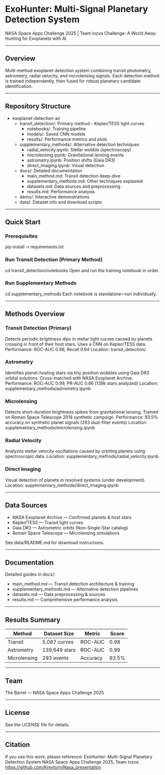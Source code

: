 # ExoHunter: Multi-Signal Planetary Detection System
NASA Space Apps Challenge 2025 | Team inzva
Challenge: A World Away: Hunting for Exoplanets with AI

---

## Overview
Multi-method exoplanet detection system combining transit photometry, astrometry, radial velocity, and microlensing signals. Each detection method is trained independently, then fused for robust planetary candidate identification.

---

## Repository Structure
- exoplanet-detection-ai/
  - transit_detection/: Primary method - Kepler/TESS light curves
    - notebooks/: Training pipeline
    - models/: Saved CNN models
    - results/: Performance metrics and plots
  - supplementary_methods/: Alternative detection techniques
    - radial_velocity.ipynb: Stellar wobble (spectroscopy)
    - microlensing.ipynb: Gravitational lensing events
    - astrometry.ipynb: Position shifts (Gaia DR3)
    - direct_imaging.ipynb: Visual detection
  - docs/: Detailed documentation
    - main_method.md: Transit detection deep-dive
    - supplementary_methods.md: Other techniques explained
    - datasets.md: Data sources and preprocessing
    - results.md: Performance analysis
  - demo/: Interactive demonstrations
  - data/: Dataset info and download scripts

---

## Quick Start

### Prerequisites
pip install -r requirements.txt

### Run Transit Detection (Primary Method)
cd transit_detection/notebooks
Open and run the training notebook in order.

### Run Supplementary Methods
cd supplementary_methods
Each notebook is standalone—run individually.

---

## Methods Overview

### Transit Detection (Primary)
Detects periodic brightness dips in stellar light curves caused by planets crossing in front of their host stars. Uses a CNN on Kepler/TESS data.
Performance: ROC-AUC 0.98, Recall 0.94
Location: transit_detection/

### Astrometry
Identifies planet-hosting stars via tiny position wobbles using Gaia DR3 orbital solutions. Cross-matched with NASA Exoplanet Archive.
Performance: ROC-AUC 0.99, PR-AUC 0.86 (139k stars analyzed)
Location: supplementary_methods/astrometry.ipynb

### Microlensing
Detects short-duration brightness spikes from gravitational lensing. Trained on Roman Space Telescope 2018 synthetic campaign.
Performance: 93.5% accuracy on synthetic planet signals (293 dual-filter events)
Location: supplementary_methods/microlensing.ipynb

### Radial Velocity
Analyzes stellar velocity oscillations caused by orbiting planets using spectroscopic data.
Location: supplementary_methods/radial_velocity.ipynb

### Direct Imaging
Visual detection of planets in resolved systems (under development).
Location: supplementary_methods/direct_imaging.ipynb

---

## Data Sources
- NASA Exoplanet Archive — Confirmed planets & host stars
- Kepler/TESS — Transit light curves
- Gaia DR3 — Astrometric orbits (Non-Single-Star catalog)
- Roman Space Telescope — Microlensing simulations

See data/README.md for download instructions.

---

## Documentation
Detailed guides in docs/:
- main_method.md — Transit detection architecture & training
- supplementary_methods.md — Alternative detection pipelines
- datasets.md — Data preprocessing & sources
- results.md — Comprehensive performance analysis

---

## Results Summary
Method | Dataset Size | Metric   | Score
------ | -------------|----------|------
Transit | 5,087 curves | ROC-AUC | 0.98
Astrometry | 139,649 stars | ROC-AUC | 0.99
Microlensing | 293 events | Accuracy | 93.5%

---

## Team
The Barrel — NASA Space Apps Challenge 2025

---

## License
See the LICENSE file for details.

---

## Citation
If you use this work, please reference:
ExoHunter: Multi-Signal Planetary Detection System
NASA Space Apps Challenge 2025, Team inzva
https://github.com/Kreytorn/Nasa_presentation


